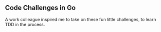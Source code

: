 ## Code Challenges in Go

A work colleague inspired me to take on these fun little challenges, to learn TDD in the process.
